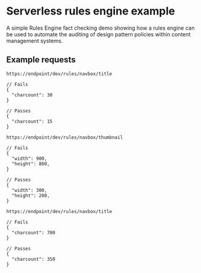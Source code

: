 # Serverless rules engine example

A simple Rules Engine fact checking demo showing 
how a rules engine can be used to automate the auditing 
of design pattern policies within content management systems.

## Example requests

`https://endpoint/dev/rules/navbox/title`

```
// Fails
{
  "charcount": 30
}

// Passes
{
  "charcount": 15
}
```

`https://endpoint/dev/rules/navbox/thumbnail`
```
// Fails
{
  "width": 900,
  "height": 800,
}

// Passes
{
  "width": 300,
  "height": 200,
}
```

`https://endpoint/dev/rules/navbox/title`

```
// Fails
{
  "charcount": 700
}

// Passes
{
  "charcount": 350
}
```

